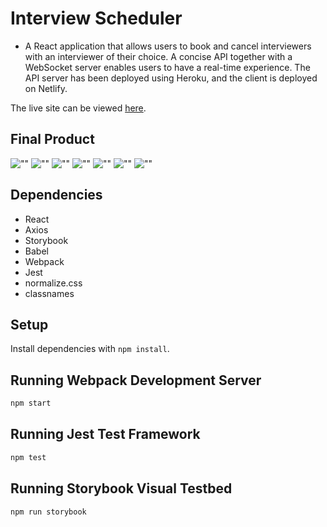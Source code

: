 # Interview Scheduler
- A React application that allows users to book and cancel interviewers with an interviewer of their choice. A concise API together with a WebSocket server enables users to have a real-time experience. The API server has been deployed using Heroku, and the client is deployed on Netlify.

The live site can be viewed [here](https://amazing-engelbart-5c8395.netlify.app/).

## Final Product

![""](https://gph.is/g/4LjxAPg)
![""]()
![""]()
![""]()
![""]()
![""]()
![""]()

## Dependencies

- React
- Axios
- Storybook
- Babel
- Webpack
- Jest
- normalize.css
- classnames

## Setup

Install dependencies with `npm install`.

## Running Webpack Development Server

```sh
npm start
```

## Running Jest Test Framework

```sh
npm test
```

## Running Storybook Visual Testbed

```sh
npm run storybook
```
